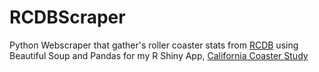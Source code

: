 # RCDBScraper
Python Webscraper that gather's roller coaster stats from [RCDB](https://rcdb.com) using Beautiful Soup and Pandas for my R Shiny App, [California Coaster Study](https://wrightapps.shinyapps.io/TidyverseStudy)

